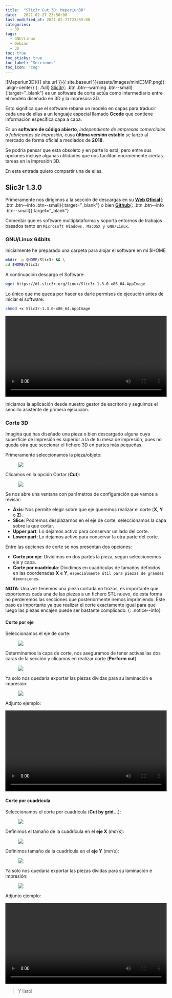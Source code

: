 ```yaml
---
title:  "Slic3r Cut 3D: Meperiun3D"
date:   2021-02-27 23:50:00
last_modified_at: 2021-02-27T23:55:00
categories:
  - 3D
tags:
  - GNU/Linux
  - Debian
  - 3D
toc: true
toc_sticky: true
toc_label: "Secciones"
toc_icon: "cog"
---
```


![Meperiun3D]({{ site.url }}{{ site.baseurl }}/assets/images/miniE3MP.png){: .align-center}
{: .full}
[Slic3r](https://slic3r.org){: .btn .btn--warning .btn--small}{:target="_blank"} es un software de corte actúa como intermediario entre el modelo diseñado en 3D y la impresora 3D. 

Esto significa que el software rebana un modelo en capas para traducir cada una de ellas a un lenguaje especial llamado **Gcode** que contiene información específica capa a capa.

Es un **software de código abierto**, *independiente de empresas comerciales o fabricantes de impresión*, cuya **última versión estable** se lanzó al mercado de forma oficial a mediados de **2018**.

Se podría pensar que esta obsoleto y en parte lo está, pero entre sus opciones incluye algunas utilidades que nos facilitan enormemente ciertas tareas en la impresión 3D.

En esta entrada quiero compartir una de ellas.

## Slic3r 1.3.0

Primeramente nos dirigimos a la sección de descargas en su [**Web Oficial**](https://slic3r.org/download/){: .btn .btn--info .btn--small}{:target="_blank"} o bien [**Github**](https://github.com/slic3r/Slic3r/releases){: .btn .btn--info .btn--small}{:target="_blank"}

Comentar que es software multiplataforma y soporta entornos de trabajos basados tanto en `Microsoft Windows, MacOSX y GNU/Linux`.

### GNU/Linux 64bits

Inicialmente he preparado una carpeta para alojar el software en mi $HOME

```bash
mkdir -p $HOME/Slic3r && \
cd $HOME/Slic3r
```

A continuación descargo el Software:

```bash
wget https://dl.slic3r.org/linux/Slic3r-1.3.0-x86_64.AppImage
```

Lo único que me queda por hacer es darle permisos de ejecución antes de iniciar el software:

```bash
chmod +x Slic3r-1.3.0-x86_64.AppImage
```

<div class="lordvideo">
   <video  style="display:block; width:100%; height:auto;" controls loop="loop">
       <source src="{{ site.baseurl }}/assets/videos/slic3r1.mp4" type="video/mp4" />
       <source src="{{ site.baseurl }}/assets/videos/slic3r1.webm"  type="video/webm"  />
   </video>
</div>

Iniciamos la aplicación desde nuestro gestor de escritorio y seguimos el sencillo asistente de primera ejecución.

### Corte 3D

Imagina que has diseñado una pieza o bien descargado alguna cuya superficie de impresión es superior a la de tu mesa de impresión, pues no queda otra que seccionar el fichero 3D en partes más pequeñas. 

Primeramente seleccionamos la pieza/objeto:

<figure>
    <a href="/assets/images/posts/slic3r1.png"><img src="/assets/images/posts/slic3r1.png"></a>
</figure>

Clicamos en la opción Cortar (**Cut**):

<figure>
    <a href="/assets/images/posts/slic3r2.png"><img src="/assets/images/posts/slic3r2.png"></a>
</figure>

Se nos abre una ventana con parámetros de configuración que vamos a revisar:

- **Axis**: Nos permite elegir sobre que eje queremos realizar el corte (**X**, **Y** o **Z**).
- **Slice**: Podremos desplazarnos en el eje de corte, seleccionamos la capa sobre la que cortar.
- **Upper part**: Lo dejamos activo para conservar un lado del corte.
- **Lower part**: Lo dejamos activo para conservar la otra parte del corte.

Entre las opciones de corte se nos presentan dos opciones:

- **Corte por eje**: Dividimos en dos partes la pieza, según seleccionemos eje y capa.
- **Corte por cuadrícula**: Dividimos en cuadrículas de tamaños definidos en las coordenadas **X** e **Y**, `especialmente útil para piezas de grandes dimensiones`.

**NOTA**: Una vez tenemos una pieza cortada en trozos, es importante que exportemos cada una de las piezas a un fichero STL nuevo, de esta forma no perderemos las secciones que posteriormente iremos imprimiendo. Este paso es importante ya que realizar el corte exactamente igual para que luego las piezas encajen puede ser bastante complicado.
{: .notice--info}

#### Corte por eje 

Seleccionamos el eje de corte: 

<figure>
    <a href="/assets/images/posts/slic3r3.png"><img src="/assets/images/posts/slic3r3.png"></a>
</figure>

Determinamos la capa de corte, nos aseguramos de tener activas las dos caras de la sección y clicamos en realizar corte (**Perform cut**)

<figure>
    <a href="/assets/images/posts/slic3r4.png"><img src="/assets/images/posts/slic3r4.png"></a>
</figure>

Ya solo nos quedaría exportar las piezas dividas para su laminación e impresión:

<figure>
    <a href="/assets/images/posts/slic3r5.png"><img src="/assets/images/posts/slic3r5.png"></a>
</figure>

Adjunto ejemplo:

<div class="lordvideo">
   <video  style="display:block; width:100%; height:auto;" controls loop="loop">
       <source src="{{ site.baseurl }}/assets/videos/slic3r2.mp4" type="video/mp4" />
       <source src="{{ site.baseurl }}/assets/videos/slic3r2.webm"  type="video/webm"  />
   </video>
</div>

#### Corte por cuadrícula

Seleccionamos el corte por cuadrícula (**Cut by grid...**):

<figure>
    <a href="/assets/images/posts/slic3r6.png"><img src="/assets/images/posts/slic3r6.png"></a>
</figure>

Definimos el tamaño de la cuadrícula en el **eje X** (*mm´s*):

<figure>
    <a href="/assets/images/posts/slic3r7.png"><img src="/assets/images/posts/slic3r7.png"></a>
</figure>

Definimos tamaño de la cuadrícula en el **eje Y** (*mm´s*):

<figure>
    <a href="/assets/images/posts/slic3r8.png"><img src="/assets/images/posts/slic3r8.png"></a>
</figure>

Ya solo nos quedaría exportar las piezas dividas para su laminación e impresión:

<figure>
    <a href="/assets/images/posts/slic3r5.png"><img src="/assets/images/posts/slic3r5.png"></a>
</figure>

Adjunto ejemplo:

<div class="lordvideo">
   <video  style="display:block; width:100%; height:auto;" controls loop="loop">
       <source src="{{ site.baseurl }}/assets/videos/slic3r3.mp4" type="video/mp4" />
       <source src="{{ site.baseurl }}/assets/videos/slic3r3.webm"  type="video/webm"  />
   </video>
</div>

> Y listo!
